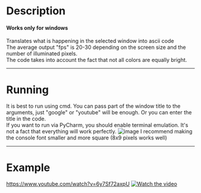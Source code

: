 # Description
#### Works only for windows
Translates what is happening in the selected window into ascii code <br />
The average output "fps" is 20-30 depending on the screen size and the number of illuminated pixels. <br />
The code takes into account the fact that not all colors are equally bright. <br />
____
# Running
It is best to run using cmd. You can pass part of the window title to the arguments, just "google" or "youtube" will be enough. Or you can enter the title in the code. <br />
If you want to run via PyCharm, you should enable terminal emulation. It's not a fact that everything will work perfectly.
![image](https://github.com/Arsined/ascii-translator/assets/102512399/227b9749-141d-4c8b-98e8-af49fcf31c11)
I recommend making the console font smaller and more square (8x9 pixels works well)
____
# Example
https://www.youtube.com/watch?v=6y7Sf72axpU
[![Watch the video](https://img.youtube.com/vi/6y7Sf72axpU/maxresdefault.jpg)](https://www.youtube.com/watch?v=6y7Sf72axpU)
